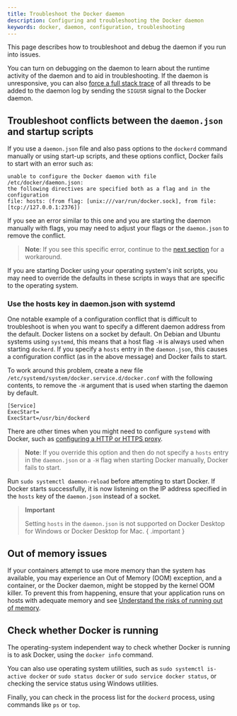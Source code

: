```yaml
---
title: Troubleshoot the Docker daemon
description: Configuring and troubleshooting the Docker daemon
keywords: docker, daemon, configuration, troubleshooting
---
```


This page describes how to troubleshoot and debug the daemon if you run into
issues.

You can turn on debugging on the daemon to learn about the runtime activity of
the daemon and to aid in troubleshooting. If the daemon is unresponsive, you can
also [force a full stack trace](logs.md#force-a-stack-trace-to-be-logged) of all
threads to be added to the daemon log by sending the `SIGUSR` signal to the
Docker daemon.

## Troubleshoot conflicts between the `daemon.json` and startup scripts

If you use a `daemon.json` file and also pass options to the `dockerd` command
manually or using start-up scripts, and these options conflict, Docker fails to
start with an error such as:

```none
unable to configure the Docker daemon with file /etc/docker/daemon.json:
the following directives are specified both as a flag and in the configuration
file: hosts: (from flag: [unix:///var/run/docker.sock], from file: [tcp://127.0.0.1:2376])
```

If you see an error similar to this one and you are starting the daemon manually
with flags, you may need to adjust your flags or the `daemon.json` to remove the
conflict.

> **Note**: If you see this specific error, continue to the
> [next section](#use-the-hosts-key-in-daemonjson-with-systemd) for a
> workaround.

If you are starting Docker using your operating system's init scripts, you may
need to override the defaults in these scripts in ways that are specific to the
operating system.

### Use the hosts key in daemon.json with systemd

One notable example of a configuration conflict that is difficult to
troubleshoot is when you want to specify a different daemon address from the
default. Docker listens on a socket by default. On Debian and Ubuntu systems
using `systemd`, this means that a host flag `-H` is always used when starting
`dockerd`. If you specify a `hosts` entry in the `daemon.json`, this causes a
configuration conflict (as in the above message) and Docker fails to start.

To work around this problem, create a new file
`/etc/systemd/system/docker.service.d/docker.conf` with the following contents,
to remove the `-H` argument that is used when starting the daemon by default.

```none
[Service]
ExecStart=
ExecStart=/usr/bin/dockerd
```

There are other times when you might need to configure `systemd` with Docker,
such as [configuring a HTTP or HTTPS proxy](systemd.md#httphttps-proxy).

> **Note**: If you override this option and then do not specify a `hosts` entry
> in the `daemon.json` or a `-H` flag when starting Docker manually, Docker
> fails to start.

Run `sudo systemctl daemon-reload` before attempting to start Docker. If Docker
starts successfully, it is now listening on the IP address specified in the
`hosts` key of the `daemon.json` instead of a socket.

<!-- prettier-ignore -->
> **Important**
> 
> Setting `hosts` in the `daemon.json` is not supported on Docker
> Desktop for Windows or Docker Desktop for Mac.
{ .important }

## Out of memory issues

If your containers attempt to use more memory than the system has available, you
may experience an Out of Memory (OOM) exception, and a container, or the Docker
daemon, might be stopped by the kernel OOM killer. To prevent this from
happening, ensure that your application runs on hosts with adequate memory and
see
[Understand the risks of running out of memory](../containers/resource_constraints.md#understand-the-risks-of-running-out-of-memory).

## Check whether Docker is running

The operating-system independent way to check whether Docker is running is to
ask Docker, using the `docker info` command.

You can also use operating system utilities, such as
`sudo systemctl is-active docker` or `sudo status docker` or
`sudo service docker status`, or checking the service status using Windows
utilities.

Finally, you can check in the process list for the `dockerd` process, using
commands like `ps` or `top`.